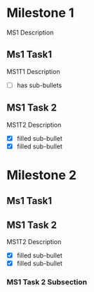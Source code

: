 # Milestone 1
MS1 Description

## Ms1 Task1
MS1T1 Description
- [ ] has sub-bullets

## MS1 Task 2
MS1T2 Description
- [x] filled sub-bullet
- [x] filled sub-bullet

# Milestone 2
## Ms1 Task1


## MS1 Task 2
MS1T2 Description
- [x] filled sub-bullet
- [x] filled sub-bullet
### MS1 Task 2 Subsection

